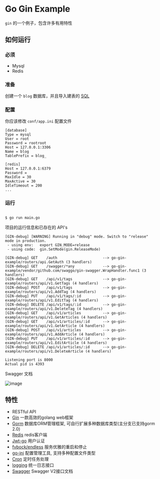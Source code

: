 # Go Gin Example 

`gin` 的一个例子，包含许多有用特性


## 如何运行

### 必须

- Mysql
- Redis

### 准备

创建一个 `blog` 数据库，并且导入建表的 [SQL](./docs/sql/blog.sql)

### 配置

你应该修改 `conf/app.ini` 配置文件

```
[database]
Type = mysql
User = root
Password = rootroot
Host = 127.0.0.1:3306
Name = blog
TablePrefix = blog_

[redis]
Host = 127.0.0.1:6379
Password =
MaxIdle = 30
MaxActive = 30
IdleTimeout = 200
...
```


### 运行
```

$ go run main.go 
```

项目的运行信息和已存在的 API's

```
[GIN-debug] [WARNING] Running in "debug" mode. Switch to "release" mode in production.
 - using env:	export GIN_MODE=release
 - using code:	gin.SetMode(gin.ReleaseMode)

[GIN-debug] GET    /auth                     --> go-gin-example/routers/api.GetAuth (3 handlers)
[GIN-debug] GET    /swagger/*any             --> go-gin-example/vendor/github.com/swaggo/gin-swagger.WrapHandler.func1 (3 handlers)
[GIN-debug] GET    /api/v1/tags              --> go-gin-example/routers/api/v1.GetTags (4 handlers)
[GIN-debug] POST   /api/v1/tags              --> go-gin-example/routers/api/v1.AddTag (4 handlers)
[GIN-debug] PUT    /api/v1/tags/:id          --> go-gin-example/routers/api/v1.EditTag (4 handlers)
[GIN-debug] DELETE /api/v1/tags/:id          --> go-gin-example/routers/api/v1.DeleteTag (4 handlers)
[GIN-debug] GET    /api/v1/articles          --> go-gin-example/routers/api/v1.GetArticles (4 handlers)
[GIN-debug] GET    /api/v1/articles/:id      --> go-gin-example/routers/api/v1.GetArticle (4 handlers)
[GIN-debug] POST   /api/v1/articles          --> go-gin-example/routers/api/v1.AddArticle (4 handlers)
[GIN-debug] PUT    /api/v1/articles/:id      --> go-gin-example/routers/api/v1.EditArticle (4 handlers)
[GIN-debug] DELETE /api/v1/articles/:id      --> go-gin-example/routers/api/v1.DeleteArticle (4 handlers)

Listening port is 8000
Actual pid is 4393
```
Swagger 文档

![image](https://i.imgur.com/bVRLTP4.jpg)

## 特性
- RESTful API
- [Gin](https://gin-gonic.com/zh-cn/docs/) 一款高效的golang web框架
- [Gorm](https://gorm.io/zh_CN/docs/index.html) 数据库ORM管理框架, 可自行扩展多种数据库类型(主分支已支持gorm 2.0)
- [Redis](https://github.com/gomodule/redigo) redis客户端
- [Jwt-go](https://github.com/dgrijalva/jwt-go) 用户认证
- [fvbock/endless](https://github.com/fvbock/endless) 服务优雅的重启和停止
- [go-ini](github.com/go-ini/ini) 配置管理工具, 支持多种配置文件类型
- [Cron](https://github.com/robfig/cron) 定时任务处理
- [logging](./pkg/logging/log.go) 统一日志接口
- [Swagger](https://github.com/swaggo/swag/blob/master/README_zh-CN.md) Swagger V2接口文档


